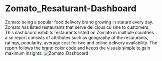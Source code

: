 # Zomato_Resaturant-Dashboard
Zomato being a popular food delivery brand growing in stature every day. Zomato has listed restaurants that serve delicious cuisine to customers. This dashbaord exhibits restaurants listed on Zomato in multiple countries also report consists of attributes such as geography of the restaurants, ratings, popularity, average cost for two and online delivery availability. The report follows the brand color code and keeps the visuals simple to gain maximum insights.
![Zomato_Dashboard](https://github.com/Msumit-github/Zomato_Resaturant-Dashboard/assets/142087420/86ebb00b-0568-42e5-909f-7782e7e02359)
